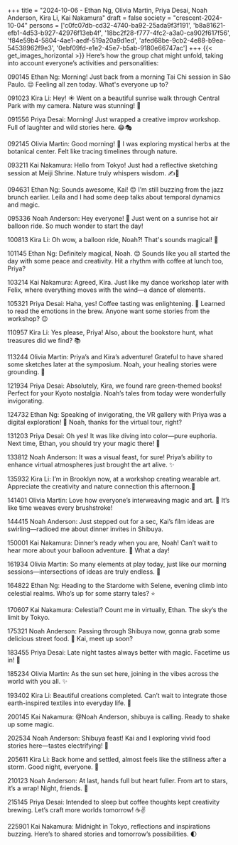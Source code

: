 +++
title = "2024-10-06 - Ethan Ng, Olivia Martin, Priya Desai, Noah Anderson, Kira Li, Kai Nakamura"
draft = false
society = "crescent-2024-10-04"
persons = ['c0fc07db-cd32-4740-ba92-25ada9f3f191', 'b8a81621-efb1-4d53-b927-42976f13eb4f', '18bc2f28-f777-4fc2-a3a0-ca902f617f56', 'f84e59b4-5804-4ae1-aedf-519a20a9d1ed', 'afed68be-9cb2-4e88-b9ea-54538962f9e3', '0ebf09fd-e1e2-45e7-b5ab-9180e66747ac']
+++
{{< get_images_horizontal >}}
Here’s how the group chat might unfold, taking into account everyone’s activities and personalities:

090145 Ethan Ng: Morning! Just back from a morning Tai Chi session in São Paulo. 😌 Feeling all zen today. What's everyone up to?

091023 Kira Li: Hey! ☀️ Went on a beautiful sunrise walk through Central Park with my camera. Nature was stunning! 📸

091556 Priya Desai: Morning! Just wrapped a creative improv workshop. Full of laughter and wild stories here. 😂🎭

092145 Olivia Martin: Good morning! 🌿 I was exploring mystical herbs at the botanical center. Felt like tracing timelines through nature.

093211 Kai Nakamura: Hello from Tokyo! Just had a reflective sketching session at Meiji Shrine. Nature truly whispers wisdom. ✍️🍂

094631 Ethan Ng: Sounds awesome, Kai! 😊 I’m still buzzing from the jazz brunch earlier. Leila and I had some deep talks about temporal dynamics and magic.

095336 Noah Anderson: Hey everyone! 🎈 Just went on a sunrise hot air balloon ride. So much wonder to start the day! 

100813 Kira Li: Oh wow, a balloon ride, Noah?! That's sounds magical! 💨

101145 Ethan Ng: Definitely magical, Noah. 😊 Sounds like you all started the day with some peace and creativity. Hit a rhythm with coffee at lunch too, Priya?

103214 Kai Nakamura: Agreed, Kira. Just like my dance workshop later with Felix, where everything moves with the wind—a dance of elements.

105321 Priya Desai: Haha, yes! Coffee tasting was enlightening. 🍂 Learned to read the emotions in the brew. Anyone want some stories from the workshop? 😉

110957 Kira Li: Yes please, Priya! Also, about the bookstore hunt, what treasures did we find? 📚

113244 Olivia Martin: Priya’s and Kira’s adventure! Grateful to have shared some sketches later at the symposium. Noah, your healing stories were grounding. 🌌

121934 Priya Desai: Absolutely, Kira, we found rare green-themed books! Perfect for your Kyoto nostalgia. Noah’s tales from today were wonderfully invigorating.

124732 Ethan Ng: Speaking of invigorating, the VR gallery with Priya was a digital exploration! 🤩 Noah, thanks for the virtual tour, right?

131203 Priya Desai: Oh yes! It was like diving into color—pure euphoria. Next time, Ethan, you should try your magic there! 🌈

133812 Noah Anderson: It was a visual feast, for sure! Priya’s ability to enhance virtual atmospheres just brought the art alive. ✨

135932 Kira Li: I’m in Brooklyn now, at a workshop creating wearable art. Appreciate the creativity and nature connection this afternoon.🎨

141401 Olivia Martin: Love how everyone’s interweaving magic and art. 🎨 It’s like time weaves every brushstroke!

144415 Noah Anderson: Just stepped out for a sec, Kai’s film ideas are swirling—radioed me about dinner invites in Shibuya. 

150001 Kai Nakamura: Dinner’s ready when you are, Noah! Can’t wait to hear more about your balloon adventure. 🎈 What a day!

161934 Olivia Martin: So many elements at play today, just like our morning sessions—intersections of ideas are truly endless. 🚀

164822 Ethan Ng: Heading to the Stardome with Selene, evening climb into celestial realms. Who’s up for some starry tales? ⭐️

170607 Kai Nakamura: Celestial? Count me in virtually, Ethan. The sky’s the limit by Tokyo. 

175321 Noah Anderson: Passing through Shibuya now, gonna grab some delicious street food. 🌮 Kai, meet up soon?

183455 Priya Desai: Late night tastes always better with magic. Facetime us in! 🍜

185234 Olivia Martin: As the sun set here, joining in the vibes across the world with you all. ✨

193402 Kira Li: Beautiful creations completed. Can’t wait to integrate those earth-inspired textiles into everyday life. 🌿

200145 Kai Nakamura: @Noah Anderson, shibuya is calling. Ready to shake up some magic.

202534 Noah Anderson: Shibuya feast! Kai and I exploring vivid food stories here—tastes electrifying! 🤩

205611 Kira Li: Back home and settled, almost feels like the stillness after a storm. Good night, everyone. 🌟

210123 Noah Anderson: At last, hands full but heart fuller. From art to stars, it’s a wrap! Night, friends. 🌌

215145 Priya Desai: Intended to sleep but coffee thoughts kept creativity brewing. Let’s craft more worlds tomorrow! ☕️✌️

225901 Kai Nakamura: Midnight in Tokyo, reflections and inspirations buzzing. Here’s to shared stories and tomorrow’s possibilities. 🌓
